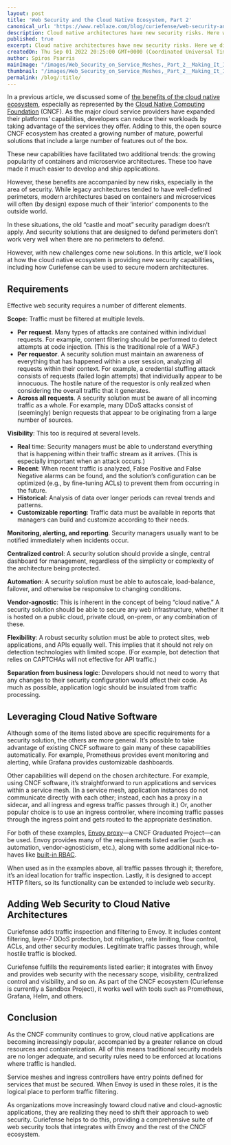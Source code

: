 ```yaml
---
layout: post
title: 'Web Security and the Cloud Native Ecosystem, Part 2'
canonical_url: 'https://www.reblaze.com/blog/curiefense/web-security-and-the-cloud-native-ecosystem-part-2/'
description: Cloud native architectures have new security risks. Here we discuss these challenges, and show how Curiefense addresses them.
published: true
excerpt: Cloud native architectures have new security risks. Here we discuss these challenges, and show how Curiefense addresses them.
createdOn: Thu Sep 01 2022 20:25:00 GMT+0000 (Coordinated Universal Time)
author: Spiros Psarris
mainImage: "/images/Web_Security_on_Service_Meshes,_Part_2__Making_It_Inherent.png"
thumbnail: "/images/Web_Security_on_Service_Meshes,_Part_2__Making_It_Inherent.png"
permalink: /blog/:title/
---
```


In a previous article, we discussed some of [the benefits of the cloud native ecosystem][1], especially as represented by the [Cloud Native Computing Foundation][2] (CNCF). As the major cloud service providers have expanded their platforms’ capabilities, developers can reduce their workloads by taking advantage of the services they offer. Adding to this, the open source CNCF ecosystem has created a growing number of mature, powerful solutions that include a large number of features out of the box.

These new capabilities have facilitated two additional trends: the growing popularity of containers and microservice architectures. These too have made it much easier to develop and ship applications.

However, these benefits are accompanied by new risks, especially in the area of security. While legacy architectures tended to have well-defined perimeters, modern architectures based on containers and microservices will often (by design) expose much of their ‘interior’ components to the outside world. 

In these situations, the old “castle and moat” security paradigm doesn’t apply. And security solutions that are designed to defend perimeters don’t work very well when there are no perimeters to defend.

However, with new challenges come new solutions. In this article, we’ll look at how the cloud native ecosystem is providing new security capabilities, including how Curiefense can be used to secure modern architectures.

## Requirements
Effective web security requires a number of different elements.

**Scope**: Traffic must be filtered at multiple levels.

* **Per request**. Many types of attacks are contained within individual requests. For example, content filtering should be performed to detect attempts at code injection. (This is the traditional role of a WAF.)
* **Per requestor**. A security solution must maintain an awareness of everything that has happened within a user session, analyzing all requests within their context. For example, a credential stuffing attack consists of requests (failed login attempts) that individually appear to be innocuous. The hostile nature of the requestor is only realized when considering the overall traffic that it generates.
* **Across all requests**. A security solution must be aware of all incoming traffic as a whole. For example, many DDoS attacks consist of (seemingly) benign requests that appear to be originating from a large number of sources. 

**Visibility**: This too is required at several levels.

* **Real** time: Security managers must be able to understand everything that is happening within their traffic stream as it arrives. (This is especially important when an attack occurs.)
* **Recent**: When recent traffic is analyzed, False Positive and False Negative alarms can be found, and the solution’s configuration can be optimized (e.g., by fine-tuning ACLs) to prevent them from occurring in the future.
* **Historical**: Analysis of data over longer periods can reveal trends and patterns.
* **Customizable reporting**: Traffic data must be available in reports that managers can build and customize according to their needs.

**Monitoring, alerting, and reporting**. Security managers usually want to be notified immediately when incidents occur.

**Centralized control**: A security solution should provide a single, central dashboard for management, regardless of the simplicity or complexity of the architecture being protected.

**Automation**: A security solution must be able to autoscale, load-balance, failover, and otherwise be responsive to changing conditions.

**Vendor-agnostic**: This is inherent in the concept of being “cloud native.” A security solution should be able to secure any web infrastructure, whether it is hosted on a public cloud, private cloud, on-prem, or any combination of these.

**Flexibility**: A robust security solution must be able to protect sites, web applications, and APIs equally well. This implies that it should not rely on detection technologies with limited scope. (For example, bot detection that relies on CAPTCHAs will not effective for API traffic.)

**Separation from business logic**: Developers should not need to worry that any changes to their security configuration would affect their code. As much as possible, application logic should be insulated from traffic processing.

## Leveraging Cloud Native Software
Although some of the items listed above are specific requirements for a security solution, the others are more general. It’s possible to take advantage of existing CNCF software to gain many of these capabilities automatically. For example, Prometheus provides event monitoring and alerting, while Grafana provides customizable dashboards.

Other capabilities will depend on the chosen architecture. For example, using CNCF software, it’s straightforward to run applications and services within a service mesh. (In a service mesh, application instances do not communicate directly with each other; instead, each has a proxy in a sidecar, and all ingress and egress traffic passes through it.) Or, another popular choice is to use an ingress controller, where incoming traffic passes through the ingress point and gets routed to the appropriate destination.

For both of these examples, [Envoy proxy][3]—a CNCF Graduated Project—can be used. Envoy provides many of the requirements listed earlier (such as automation, vendor-agnosticism, etc.), along with some additional nice-to-haves like [built-in RBAC][4]. 

When used as in the examples above, all traffic passes through it; therefore, it’s an ideal location for traffic inspection. Lastly, it is designed to accept HTTP filters, so its functionality can be extended to include web security. 

## Adding Web Security to Cloud Native Architectures
Curiefense adds traffic inspection and filtering to Envoy. It includes content filtering, layer-7 DDoS protection, bot mitigation, rate limiting, flow control, ACLs, and other security modules. Legitimate traffic passes through, while hostile traffic is blocked.

Curiefense fulfills the requirements listed earlier; it integrates with Envoy and provides web security with the necessary scope, visibility, centralized control and visibility, and so on. As part of the CNCF ecosystem (Curiefense is currently a Sandbox Project), it works well with tools such as Prometheus, Grafana, Helm, and others.

## Conclusion
As the CNCF community continues to grow, cloud native applications are becoming increasingly popular, accompanied by a greater reliance on cloud resources and containerization. All of this means traditional security models are no longer adequate, and security rules need to be enforced at locations where traffic is handled.

Service meshes and ingress controllers have entry points defined for services that must be secured. When Envoy is used in these roles, it is the logical place to perform traffic filtering. 

As organizations move increasingly toward cloud native and cloud-agnostic applications, they are realizing they need to shift their approach to web security. Curiefense helps to do this, providing a comprehensive suite of web security tools that integrates with Envoy and the rest of the CNCF ecosystem.

[1]: https://www.curiefense.io/blog/web-security-cloud-native-ecosystem-part-1/
[2]: https://www.cncf.io/
[3]: https://www.envoyproxy.io
[4]: https://www.envoyproxy.io/docs/envoy/latest/intro/arch_overview/security/rbac_filter.html
[5]: https://www.curiefense.io/